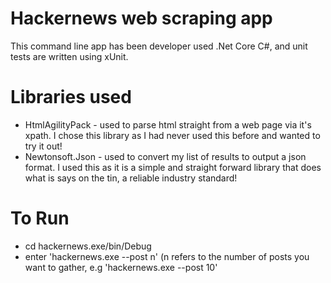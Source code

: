 # Hackernews web scraping app

This command line app has been developer used .Net Core C#, and unit tests are written using xUnit. 


# Libraries used

* HtmlAgilityPack - used to parse html straight from a web page via it's xpath. I chose this library as I had never used this before and  wanted to try it out! 
* Newtonsoft.Json - used to convert my list of results to output a json format. I used this as it is a simple and straight forward library that does what is says on the tin, a reliable industry standard! 

# To Run

* cd hackernews.exe/bin/Debug 
* enter 'hackernews.exe --post n' (n refers to the number of posts you want to gather, e.g 'hackernews.exe --post 10'
